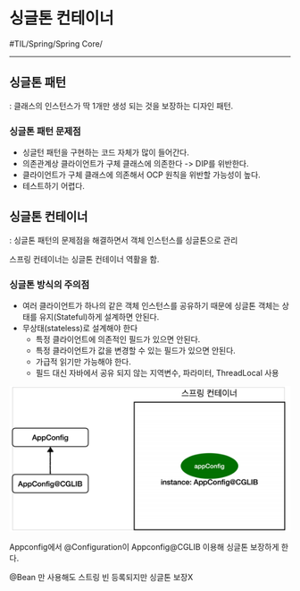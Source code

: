 # 싱글톤 컨테이너
#TIL/Spring/Spring Core/

---
## 싱글톤 패턴
: 클래스의 인스턴스가 딱 1개만 생성 되는 것을 보장하는 디자인 패턴.

### 싱글톤 패턴 문제점
- 싱글턴 패턴을 구현하는 코드 자체가 많이 들어간다.
- 의존관계상 클라이언트가 구체 클래스에 의존한다 -> DIP를 위반한다.
- 클라이언트가 구체 클래스에 의존해서 OCP 원칙을 위반할 가능성이 높다.
- 테스트하기 어렵다.

## 싱글톤 컨테이너
: 싱글톤 패턴의 문제점을 해결하면서 객체 인스턴스를 싱글톤으로 관리

스프링 컨테이너는 싱글톤 컨테이너 역활을 함.

### 싱글톤 방식의 주의점
- 여러 클라이언트가 하나의 같은 객체 인스턴스를 공유하기 때문에 싱글톤 객체는 상태를 유지(Stateful)하게 설계하면 안된다.
- 무상태(stateless)로 설계해야 한다
    - 특정 클라이언트에 의존적인 필드가 있으면 안된다.
    - 특정 클라이언트가 값을 변경할 수 있는 필드가 있으면 안된다.
    - 가급적 읽기만 가능해야 한다.
    - 필드 대신 자바에서 공유 되지 않는 지역변수, 파라미터, ThreadLocal 사용

![](./images/싱컨_1.PNG)

Appconfig에서 @Configuration이 Appconfig@CGLIB 이용해 싱글톤 보장하게 한다.


@Bean 만 사용해도 스트링 빈 등록되지만 싱글톤 보장X
